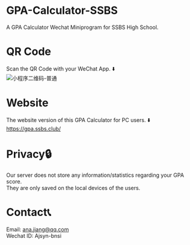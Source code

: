 # GPA-Calculator-SSBS
 A GPA Calculator Wechat Miniprogram for SSBS High School.  

# QR Code
Scan the QR Code with your WeChat App. ⬇️  
![小程序二维码-普通](https://user-images.githubusercontent.com/108871547/217266009-237a9e2f-017f-49a8-801f-431b3d242149.jpg)  

# Website
 The website version of this GPA Calculator for PC users. ⬇️  
 https://gpa.ssbs.club/  
 
# Privacy🔒
 Our server does not store any information/statistics regarding your GPA score.   
 They are only saved on the local devices of the users.  

# Contact📞
 Email: ana.jiang@qq.com  
 Wechat ID: Ajsyn-bnsi
